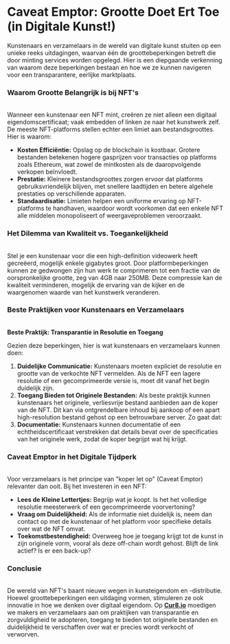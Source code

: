 # Caveat Emptor: Grootte Doet Ert Toe (in Digitale Kunst!)

Kunstenaars en verzamelaars in de wereld van digitale kunst stuiten op een unieke reeks uitdagingen, waarvan één de groottebeperkingen betreft die door minting services worden opgelegd. Hier is een diepgaande verkenning van waarom deze beperkingen bestaan en hoe we ze kunnen navigeren voor een transparantere, eerlijke marktplaats.

### **Waarom Grootte Belangrijk is bij NFT's**

\
Wanneer een kunstenaar een NFT mint, creëren ze niet alleen een digitaal eigendomscertificaat; vaak embedden of linken ze naar het kunstwerk zelf. De meeste NFT-platforms stellen echter een limiet aan bestandsgroottes. Hier is waarom:

* **Kosten Efficiëntie:** Opslag op de blockchain is kostbaar. Grotere bestanden betekenen hogere gasprijzen voor transacties op platforms zoals Ethereum, wat zowel de mintkosten als de daaropvolgende verkopen beïnvloedt.
* **Prestatie:** Kleinere bestandsgroottes zorgen ervoor dat platforms gebruiksvriendelijk blijven, met snellere laadtijden en betere algehele prestaties op verschillende apparaten.
* **Standaardisatie:** Limieten helpen een uniforme ervaring op NFT-platforms te handhaven, waardoor wordt voorkomen dat een enkele NFT alle middelen monopoliseert of weergaveproblemen veroorzaakt.

### **Het Dilemma van Kwaliteit vs. Toegankelijkheid**

\
Stel je een kunstenaar voor die een high-definition videowerk heeft gecreëerd, mogelijk enkele gigabytes groot. Door platformbeperkingen kunnen ze gedwongen zijn hun werk te comprimeren tot een fractie van de oorspronkelijke grootte, zeg van 4GB naar 250MB. Deze compressie kan de kwaliteit verminderen, mogelijk de ervaring van de kijker en de waargenomen waarde van het kunstwerk veranderen.

### Beste Praktijken voor Kunstenaars en Verzamelaars <a href="#ember55" id="ember55"></a>

\
**Beste Praktijk: Transparantie in Resolutie en Toegang**

Gezien deze beperkingen, hier is wat kunstenaars en verzamelaars kunnen doen:

1. **Duidelijke Communicatie:** Kunstenaars moeten expliciet de resolutie en grootte van de verkochte NFT vermelden. Als de NFT een lagere resolutie of een gecomprimeerde versie is, moet dit vanaf het begin duidelijk zijn.
2. **Toegang Bieden tot Originele Bestanden:** Als beste praktijk kunnen kunstenaars het originele, verliesvrije bestand aanbieden aan de koper van de NFT. Dit kan via ontgrendelbare inhoud bij aankoop of een apart high-resolution bestand gehost op een betrouwbare server. Zo gaat dat:
3. **Documentatie:** Kunstenaars kunnen documentatie of een echtheidscertificaat verstrekken dat details bevat over de specificaties van het originele werk, zodat de koper begrijpt wat hij krijgt.

### **Caveat Emptor in het Digitale Tijdperk**

\
Voor verzamelaars is het principe van "koper let op" (Caveat Emptor) relevanter dan ooit. Bij het investeren in een NFT:

* **Lees de Kleine Lettertjes:** Begrijp wat je koopt. Is het het volledige resolutie meesterwerk of een gecomprimeerde voorvertoning?
* **Vraag om Duidelijkheid:** Als de informatie niet duidelijk is, neem dan contact op met de kunstenaar of het platform voor specifieke details over wat de NFT omvat.
* **Toekomstbestendigheid:** Overweeg hoe je toegang krijgt tot de kunst in zijn originele vorm, vooral als deze off-chain wordt gehost. Blijft de link actief? Is er een back-up?

### **Conclusie**

\
De wereld van NFT's baant nieuwe wegen in kunsteigendom en -distributie. Hoewel groottebeperkingen een uitdaging vormen, stimuleren ze ook innovatie in hoe we denken over digitaal eigendom. Op [**Cur8.io**](http://cur8.io/) moedigen we makers en verzamelaars aan om praktijken van transparantie en zorgvuldigheid te adopteren, toegang te bieden tot originele bestanden en duidelijkheid te verschaffen over wat er precies wordt verkocht of verworven.